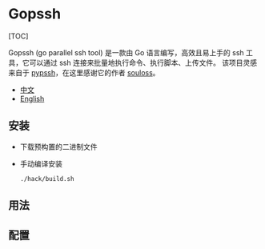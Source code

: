 # Gopssh

[TOC]

Gopssh (go parallel ssh tool) 是一款由 Go 语言编写，高效且易上手的 ssh 工具，它可以通过 ssh 连接来批量地执行命令、执行脚本、上传文件。
该项目灵感来自于 [pypssh](https://github.com/souloss/pypssh)，在这里感谢它的作者 [souloss](https://github.com/souloss)。

- [中文](./README_zh-CN.md)
- [English](./README.md)

## 安装

- 下载预构置的二进制文件

- 手动编译安装

   `./hack/build.sh`

## 用法


## 配置

